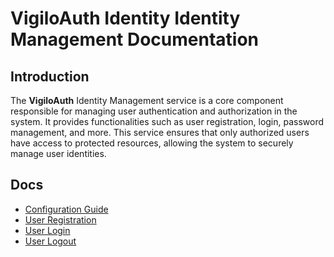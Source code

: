 # VigiloAuth Identity Identity Management Documentation

## Introduction
The **VigiloAuth** Identity Management service is a core component responsible for managing user authentication and authorization in the system. It provides functionalities such as user registration, login, password management, and more. This service ensures that only authorized users have access to protected resources, allowing the system to securely manage user identities.

## Docs
- [Configuration Guide](../../configuration.md)
- [User Registration](user_registration.md)
- [User Login](user_login.md)
- [User Logout](user_logout.md)